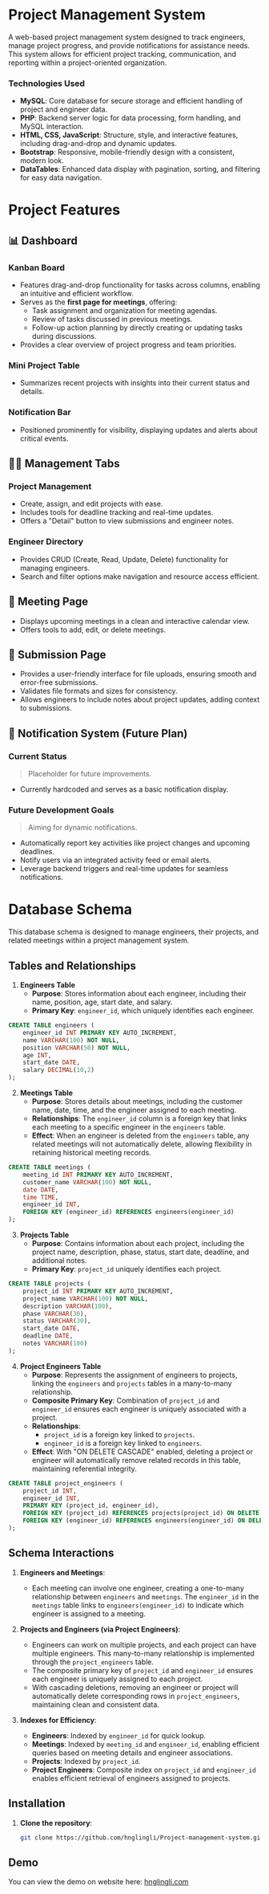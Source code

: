 # Project Management System

A web-based project management system designed to track engineers, manage project progress, and provide notifications for assistance needs. This system allows for efficient project tracking, communication, and reporting within a project-oriented organization.

### Technologies Used

- **MySQL**: Core database for secure storage and efficient handling of project and engineer data.
- **PHP**: Backend server logic for data processing, form handling, and MySQL interaction.
- **HTML, CSS, JavaScript**: Structure, style, and interactive features, including drag-and-drop and dynamic updates.
- **Bootstrap**: Responsive, mobile-friendly design with a consistent, modern look.
- **DataTables**: Enhanced data display with pagination, sorting, and filtering for easy data navigation.

# Project Features

## 📊 Dashboard  

### **Kanban Board**  

- Features drag-and-drop functionality for tasks across columns, enabling an intuitive and efficient workflow.  
- Serves as the **first page for meetings**, offering:  
  - Task assignment and organization for meeting agendas.  
  - Review of tasks discussed in previous meetings.  
  - Follow-up action planning by directly creating or updating tasks during discussions.  
- Provides a clear overview of project progress and team priorities.  

### **Mini Project Table**  

- Summarizes recent projects with insights into their current status and details.  

### **Notification Bar**    

- Positioned prominently for visibility, displaying updates and alerts about critical events.

## 👩‍💼 Management Tabs  

### **Project Management**  

- Create, assign, and edit projects with ease.  
- Includes tools for deadline tracking and real-time updates.  
- Offers a "Detail" button to view submissions and engineer notes.  

### **Engineer Directory**  

- Provides CRUD (Create, Read, Update, Delete) functionality for managing engineers.  
- Search and filter options make navigation and resource access efficient.  

## 📅 Meeting Page  

- Displays upcoming meetings in a clean and interactive calendar view.  
- Offers tools to add, edit, or delete meetings.  

## 📂 Submission Page  

- Provides a user-friendly interface for file uploads, ensuring smooth and error-free submissions.  
- Validates file formats and sizes for consistency.  
- Allows engineers to include notes about project updates, adding context to submissions.  

## 🔔 Notification System (Future Plan)  

### **Current Status**  
> Placeholder for future improvements.  

- Currently hardcoded and serves as a basic notification display.  

### **Future Development Goals**  
> Aiming for dynamic notifications.  

- Automatically report key activities like project changes and upcoming deadlines.  
- Notify users via an integrated activity feed or email alerts.  
- Leverage backend triggers and real-time updates for seamless notifications.

# Database Schema

This database schema is designed to manage engineers, their projects, and related meetings within a project management system.

## Tables and Relationships

1. **Engineers Table**
   - **Purpose**: Stores information about each engineer, including their name, position, age, start date, and salary.
   - **Primary Key**: `engineer_id`, which uniquely identifies each engineer.
<!-- Blank space -->

   ```sql
   CREATE TABLE engineers (
       engineer_id INT PRIMARY KEY AUTO_INCREMENT,
       name VARCHAR(100) NOT NULL,
       position VARCHAR(50) NOT NULL,
       age INT,
       start_date DATE,
       salary DECIMAL(10,2)
   );
   ```

2. **Meetings Table**
   - **Purpose**: Stores details about meetings, including the customer name, date, time, and the engineer assigned to each meeting.
   - **Relationships**: The `engineer_id` column is a foreign key that links each meeting to a specific engineer in the `engineers` table.
   - **Effect**: When an engineer is deleted from the `engineers` table, any related meetings will not automatically delete, allowing flexibility in retaining historical meeting records.
<!-- Blank space -->

   ```sql
   CREATE TABLE meetings (
       meeting_id INT PRIMARY KEY AUTO_INCREMENT,
       customer_name VARCHAR(100) NOT NULL,
       date DATE,
       time TIME,
       engineer_id INT,
       FOREIGN KEY (engineer_id) REFERENCES engineers(engineer_id)
   );
   ```

3. **Projects Table**
   - **Purpose**: Contains information about each project, including the project name, description, phase, status, start date, deadline, and additional notes.
   - **Primary Key**: `project_id` uniquely identifies each project.
<!-- Blank space -->

   ```sql
   CREATE TABLE projects (
       project_id INT PRIMARY KEY AUTO_INCREMENT,
       project_name VARCHAR(100) NOT NULL,
       description VARCHAR(100),
       phase VARCHAR(30),
       status VARCHAR(30),
       start_date DATE,
       deadline DATE,
       notes VARCHAR(100)
   );
   ```

4. **Project Engineers Table**
   - **Purpose**: Represents the assignment of engineers to projects, linking the `engineers` and `projects` tables in a many-to-many relationship.
   - **Composite Primary Key**: Combination of `project_id` and `engineer_id` ensures each engineer is uniquely associated with a project.
   - **Relationships**:
     - `project_id` is a foreign key linked to `projects`.
     - `engineer_id` is a foreign key linked to `engineers`.
   - **Effect**: With "ON DELETE CASCADE" enabled, deleting a project or engineer will automatically remove related records in this table, maintaining referential integrity.
<!-- Blank space -->

   ```sql
   CREATE TABLE project_engineers (
       project_id INT,
       engineer_id INT,
       PRIMARY KEY (project_id, engineer_id),
       FOREIGN KEY (project_id) REFERENCES projects(project_id) ON DELETE CASCADE,
       FOREIGN KEY (engineer_id) REFERENCES engineers(engineer_id) ON DELETE CASCADE
   );
   ```
<!-- Blank space -->

## Schema Interactions

1. **Engineers and Meetings**:
   - Each meeting can involve one engineer, creating a one-to-many relationship between `engineers` and `meetings`. The `engineer_id` in the `meetings` table links to `engineers(engineer_id)` to indicate which engineer is assigned to a meeting.

2. **Projects and Engineers (via Project Engineers)**:
   - Engineers can work on multiple projects, and each project can have multiple engineers. This many-to-many relationship is implemented through the `project_engineers` table.
   - The composite primary key of `project_id` and `engineer_id` ensures each engineer is uniquely assigned to each project.
   - With cascading deletions, removing an engineer or project will automatically delete corresponding rows in `project_engineers`, maintaining clean and consistent data.

3. **Indexes for Efficiency**:
   - **Engineers**: Indexed by `engineer_id` for quick lookup.
   - **Meetings**: Indexed by `meeting_id` and `engineer_id`, enabling efficient queries based on meeting details and engineer associations.
   - **Projects**: Indexed by `project_id`.
   - **Project Engineers**: Composite index on `project_id` and `engineer_id` enables efficient retrieval of engineers assigned to projects.

## Installation

1. **Clone the repository**:
   ```bash
   git clone https://github.com/hnglingli/Project-management-system.git
   ```

## Demo

You can view the demo on website here: [hnglingli.com](https://hnglingli.com)
